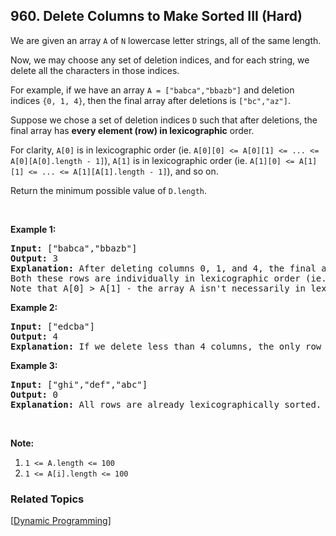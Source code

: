 <!--|This file generated by command(leetcode description); DO NOT EDIT.    |-->
<!--+----------------------------------------------------------------------+-->
<!--|@author    Openset <openset.wang@gmail.com>                           |-->
<!--|@link      https://github.com/openset                                 |-->
<!--|@home      https://github.com/openset/leetcode                        |-->
<!--+----------------------------------------------------------------------+-->

## 960. Delete Columns to Make Sorted III (Hard)

<p>We are given an array&nbsp;<code>A</code> of <code>N</code> lowercase letter strings, all of the same length.</p>

<p>Now, we may choose any set of deletion indices, and for each string, we delete all the characters in those indices.</p>

<p>For example, if we have an array <code>A = [&quot;babca&quot;,&quot;bbazb&quot;]</code> and deletion indices <code>{0, 1, 4}</code>, then the final array after deletions is <code>[&quot;bc&quot;,&quot;az&quot;]</code>.</p>

<p>Suppose we chose a set of deletion indices <code>D</code> such that after deletions, the final array has <strong>every element (row) in&nbsp;lexicographic</strong> order.</p>

<p>For clarity, <code>A[0]</code> is in lexicographic order (ie. <code>A[0][0] &lt;= A[0][1] &lt;= ... &lt;= A[0][A[0].length - 1]</code>), <code>A[1]</code> is in lexicographic order (ie. <code>A[1][0] &lt;= A[1][1] &lt;= ... &lt;= A[1][A[1].length - 1]</code>), and so on.</p>

<p>Return the minimum possible value of <code>D.length</code>.</p>

<p>&nbsp;</p>

<div>
<p><strong>Example 1:</strong></p>

<pre>
<strong>Input: </strong><span id="example-input-1-1">[&quot;babca&quot;,&quot;bbazb&quot;]</span>
<strong>Output: </strong><span id="example-output-1">3</span>
<strong>Explanation: </strong>After deleting columns 0, 1, and 4, the final array is A = [&quot;bc&quot;, &quot;az&quot;].
Both these rows are individually in lexicographic order (ie. A[0][0] &lt;= A[0][1] and A[1][0] &lt;= A[1][1]).
Note that A[0] &gt; A[1] - the array A isn&#39;t necessarily in lexicographic order.
</pre>

<div>
<p><strong>Example 2:</strong></p>

<pre>
<strong>Input: </strong><span id="example-input-2-1">[&quot;edcba&quot;]</span>
<strong>Output: </strong><span id="example-output-2">4</span>
<strong>Explanation: </strong>If we delete less than 4 columns, the only row won&#39;t be lexicographically sorted.
</pre>

<div>
<p><strong>Example 3:</strong></p>

<pre>
<strong>Input: </strong><span id="example-input-3-1">[&quot;ghi&quot;,&quot;def&quot;,&quot;abc&quot;]</span>
<strong>Output: </strong><span id="example-output-3">0</span>
<strong>Explanation: </strong>All rows are already lexicographically sorted.
</pre>

<p>&nbsp;</p>
</div>
</div>
</div>

<p><strong>Note:</strong></p>

<ol>
	<li><code>1 &lt;= A.length &lt;= 100</code></li>
	<li><code>1 &lt;= A[i].length &lt;= 100</code></li>
</ol>

### Related Topics
[[Dynamic Programming](https://github.com/openset/leetcode/tree/master/tag/dynamic-programming/README.md)]
